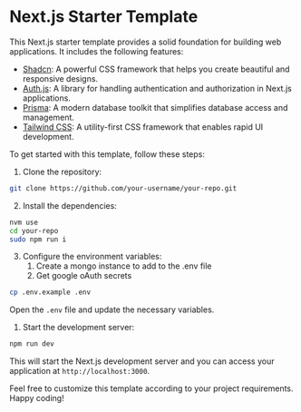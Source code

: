 # Next.js Starter Template 
This Next.js starter template provides a solid foundation for building web applications. It includes the following features:

- [Shadcn](https://github.com/shadcn): A powerful CSS framework that helps you create beautiful and responsive designs.
- [Auth.js](https://github.com/authjs): A library for handling authentication and authorization in Next.js applications.
- [Prisma](https://github.com/prisma): A modern database toolkit that simplifies database access and management.
- [Tailwind CSS](https://github.com/tailwindcss): A utility-first CSS framework that enables rapid UI development.

To get started with this template, follow these steps:

1. Clone the repository:
  ```bash
  git clone https://github.com/your-username/your-repo.git
  ```

2. Install the dependencies:
  ```bash
  nvm use
  cd your-repo
  sudo npm run i
  ```

3. Configure the environment variables:
   1. Create a mongo instance to add to the .env file
   2. Get google oAuth secrets
  ```bash
  cp .env.example .env
  ```

  Open the `.env` file and update the necessary variables.

1. Start the development server:
  ```bash
  npm run dev
  ```

  This will start the Next.js development server and you can access your application at `http://localhost:3000`.

Feel free to customize this template according to your project requirements. Happy coding!